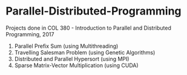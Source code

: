 # Parallel-Distributed-Programming

Projects done in COL 380 - Introduction to Parallel and Distributed Programming, 2017

1. Parallel Prefix Sum (using Multithreading)
2. Travelling Salesman Problem (using Genetic Algorithms)
3. Distributed and Parallel Hypersort (using MPI)
4. Sparse Matrix-Vector Multiplication (using CUDA)